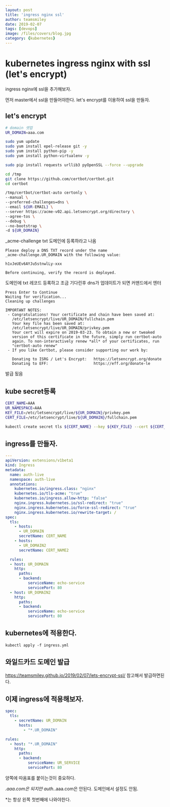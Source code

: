 ```yaml
---
layout: post
title: 'ingress nginx ssl' 
author: teamsmiley
date: 2019-02-07
tags: [devops]
image: /files/covers/blog.jpg
category: {kubernetes}
---
```


# kubernetes ingress nginx with ssl (let's encrypt)

ingress nginx에 ssl을 추가해보자.

먼저 master에서 ssl을 만들어야한다. let's encrypt를 이용하여 ssl을 만들자. 

## let's encrypt 

```bash
# domain 셋업
UR_DOMAIN=aaa.com

sudo yum update
sudo yum install epel-release git -y
sudo yum install python-pip -y
sudo yum install python-virtualenv -y

sudo pip install requests urllib3 pyOpenSSL --force --upgrade

cd /tmp
git clone https://github.com/certbot/certbot.git 
cd certbot

/tmp/certbot/certbot-auto certonly \
--manual \
--preferred-challenges=dns \
--email ${UR-EMAIL} \
--server https://acme-v02.api.letsencrypt.org/directory \
--agree-tos \
--debug \
--no-bootstrap \
-d ${UR_DOMAIN}
```

_acme-challenge txt 도메인에 등록하라고 나옴

```
Please deploy a DNS TXT record under the name
_acme-challenge.UR_DOMAIN with the following value:

h1vJeUEv6AYJu5stnwlLy-xxx

Before continuing, verify the record is deployed.
```

도메인에 txt 레코드 등록하고 조금 기다린후 dns가 업데이트가 되면 커맨드에서 엔터 

```
Press Enter to Continue
Waiting for verification...
Cleaning up challenges

IMPORTANT NOTES:
 - Congratulations! Your certificate and chain have been saved at:
   /etc/letsencrypt/live/UR_DOMAIN/fullchain.pem
   Your key file has been saved at:
   /etc/letsencrypt/live/UR_DOMAIN/privkey.pem
   Your cert will expire on 2019-03-23. To obtain a new or tweaked
   version of this certificate in the future, simply run certbot-auto
   again. To non-interactively renew *all* of your certificates, run
   "certbot-auto renew"
 - If you like Certbot, please consider supporting our work by:

   Donating to ISRG / Let's Encrypt:   https://letsencrypt.org/donate
   Donating to EFF:                    https://eff.org/donate-le
```

발급 됬음 

## kube secret등록

```bash
CERT_NAME=AAA
UR_NAMESPACE=AAA
KEY_FILE=/etc/letsencrypt/live/${UR_DOMAIN}/privkey.pem
CERT_FILE=/etc/letsencrypt/live/${UR_DOMAIN}/fullchain.pem

kubectl create secret tls ${CERT_NAME} --key ${KEY_FILE} --cert ${CERT_FILE} -n ${UR_NAMESPACE} #인그레스 네임 스페이스를 꼭 넣어주자.
```

## ingress를 만들자. 

```yml
---
apiVersion: extensions/v1beta1
kind: Ingress
metadata:
  name: auth-live
  namespace: auth-live
  annotations:
    kubernetes.io/ingress.class: "nginx"
    kubernetes.io/tls-acme: "true"
    kubernetes.io/ingress.allow-http: "false"
    nginx.ingress.kubernetes.io/ssl-redirect: "true"
    nginx.ingress.kubernetes.io/force-ssl-redirect: "true"
    nginx.ingress.kubernetes.io/rewrite-target: /
spec:
  tls:
    - hosts: 
      - UR_DOMAIN
      secretName: CERT_NAME
    - hosts:
      - UR_DOMAIN2
      secretName: CERT_NAME2

  rules:
  - host: UR_DOMAIN
    http:
      paths:
      - backend:
          serviceName: echo-service
          servicePort: 80
  - host: UR_DOMAIN2
    http:
      paths:
      - backend:
          serviceName: echo-service
          servicePort: 80
```

## kubernetes에 적용한다.

``` 
kubectl apply -f ingress.yml
```

## 와일드카드 도메인 발급 

<https://teamsmiley.github.io/2019/02/07/lets-encrypt-ssl/> 참고해서 발급하면된다.

## 이제 ingress에 적용해보자. 

```yml
spec:
  tls:
    - secretName: UR_DOMAIN
      hosts:
        - "*.UR_DOMAIN"

rules:
  - host: "*.UR_DOMAIN"
    http:
      paths:
      - backend:
          serviceName: UR_SERVICE
          servicePort: 80
```

양쪽에 따옴표를 붙이는것이 중요하다.

*.aaa.com은 되지만 auth.*.aaa.com은 안된다.  도메인에서 설정도 안됨.

*는 항상 왼쪽 첫번째에 나와야한다. 






